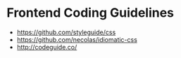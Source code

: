 # Frontend Coding Guidelines

* https://github.com/styleguide/css
* https://github.com/necolas/idiomatic-css
* http://codeguide.co/
